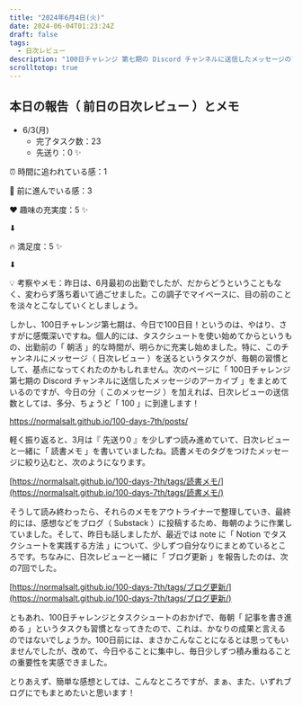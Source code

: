 ```yaml
---
title: "2024年6月4日(火)"
date: 2024-06-04T01:23:24Z
draft: false
tags: 
  - 日次レビュー
description: "100日チャレンジ 第七期の Discord チャンネルに送信したメッセージのアーカイブ"
scrolltotop: true
---
```


## 本日の報告（ 前日の日次レビュー ）とメモ

- 6/3(月)
  - 完了タスク数：23
  - 先送り：0 ✨

⏰ 時間に追われている感：1

💪 前に進んでいる感：3

❤️ 趣味の充実度：5 ✨

⬇︎

🔥 満足度：5 ✨

⬇︎

💡 考察やメモ：昨日は、6月最初の出勤でしたが、だからどうということもなく、変わらず落ち着いて過ごせました。この調子でマイペースに、目の前のことを淡々とこなしていくとしましょう。

しかし、100日チャレンジ第七期は、今日で100日目！というのは、やはり、さすがに感慨深いですね。個人的には、タスクシュートを使い始めてからというもの、出勤前の「 朝活 」的な時間が、明らかに充実し始めました。特に、このチャンネルにメッセージ（ 日次レビュー ）を送るというタスクが、毎朝の習慣として、基点になってくれたのかもしれません。次のページに「 100日チャレンジ 第七期の Discord チャンネルに送信したメッセージのアーカイブ 」をまとめているのですが、今日の分（ このメッセージ ）を加えれば、日次レビューの送信数としては、多分、ちょうど「 100 」に到達します！

https://normalsalt.github.io/100-days-7th/posts/

軽く振り返ると、3月は『 先送り0 』を少しずつ読み進めていて、日次レビューと一緒に「 読書メモ 」を書いていましたね。読書メモのタグをつけたメッセージに絞り込むと、次のようになります。

[https://normalsalt.github.io/100-days-7th/tags/読書メモ/](https://normalsalt.github.io/100-days-7th/tags/読書メモ/)

そうして読み終わったら、それらのメモをアウトライナーで整理していき、最終的には、感想などをブログ（ Substack ）に投稿するため、毎朝のように作業していました。そして、昨日も話しましたが、最近では note に「 Notion でタスクシュートを実践する方法 」について、少しずつ自分なりにまとめているところです。ちなみに、日次レビューと一緒に「 ブログ更新 」を報告したのは、次の7回でした。

[https://normalsalt.github.io/100-days-7th/tags/ブログ更新/](https://normalsalt.github.io/100-days-7th/tags/ブログ更新/)

ともあれ、100日チャレンジとタスクシュートのおかげで、毎朝「 記事を書き進める 」というタスクも習慣となってきたので、これは、かなりの成果と言えるのではないでしょうか。100日前には、まさかこんなことになるとは思ってもいませんでしたが、改めて、今日やることに集中し、毎日少しずつ積み重ねることの重要性を実感できました。

とりあえず、簡単な感想としては、こんなところですが、まぁ、また、いずれブログにでもまとめたいと思います！

